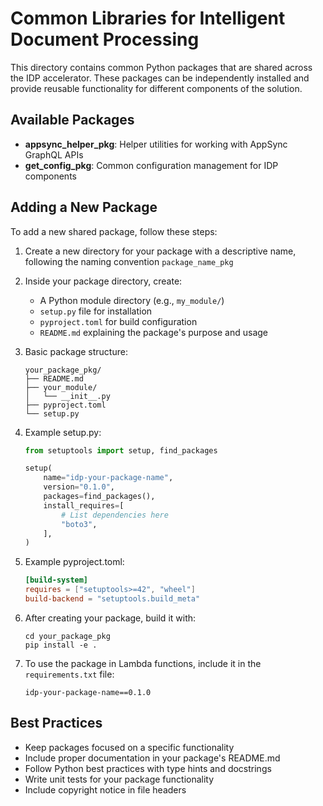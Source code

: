 # Common Libraries for Intelligent Document Processing

This directory contains common Python packages that are shared across the IDP accelerator. These packages can be independently installed and provide reusable functionality for different components of the solution.

## Available Packages

- **appsync_helper_pkg**: Helper utilities for working with AppSync GraphQL APIs
- **get_config_pkg**: Common configuration management for IDP components

## Adding a New Package

To add a new shared package, follow these steps:

1. Create a new directory for your package with a descriptive name, following the naming convention `package_name_pkg`

2. Inside your package directory, create:
   - A Python module directory (e.g., `my_module/`)
   - `setup.py` file for installation
   - `pyproject.toml` for build configuration
   - `README.md` explaining the package's purpose and usage

3. Basic package structure:
   ```
   your_package_pkg/
   ├── README.md
   ├── your_module/
   │   └── __init__.py
   ├── pyproject.toml
   └── setup.py
   ```

4. Example setup.py:
   ```python
   from setuptools import setup, find_packages

   setup(
       name="idp-your-package-name",
       version="0.1.0",
       packages=find_packages(),
       install_requires=[
           # List dependencies here
           "boto3",
       ],
   )
   ```

5. Example pyproject.toml:
   ```toml
   [build-system]
   requires = ["setuptools>=42", "wheel"]
   build-backend = "setuptools.build_meta"
   ```

6. After creating your package, build it with:
   ```
   cd your_package_pkg
   pip install -e .
   ```

7. To use the package in Lambda functions, include it in the `requirements.txt` file:
   ```
   idp-your-package-name==0.1.0
   ```

## Best Practices

- Keep packages focused on a specific functionality
- Include proper documentation in your package's README.md
- Follow Python best practices with type hints and docstrings
- Write unit tests for your package functionality
- Include copyright notice in file headers